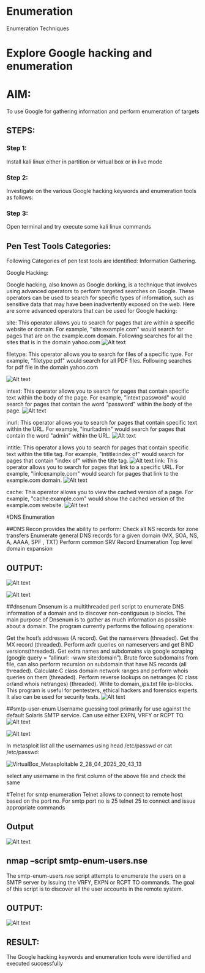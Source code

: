 # Enumeration
Enumeration Techniques

# Explore Google hacking and enumeration 

# AIM:

To use Google for gathering information and perform enumeration of targets

## STEPS:

### Step 1:

Install kali linux either in partition or virtual box or in live mode

### Step 2:

Investigate on the various Google hacking keywords and enumeration tools as follows:


### Step 3:
Open terminal and try execute some kali linux commands

## Pen Test Tools Categories:  

Following Categories of pen test tools are identified:
Information Gathering.

Google Hacking:

Google hacking, also known as Google dorking, is a technique that involves using advanced operators to perform targeted searches on Google. These operators can be used to search for specific types of information, such as sensitive data that may have been inadvertently exposed on the web. Here are some advanced operators that can be used for Google hacking:

site: This operator allows you to search for pages that are within a specific website or domain. For example, "site:example.com" would search for pages that are on the example.com domain.
Following searches for all the sites that is in the domain yahoo.com
![Alt text](img/yahoo.png)

filetype: This operator allows you to search for files of a specific type. For example, "filetype:pdf" would search for all PDF files.
Following searches for pdf file in the domain yahoo.com

![Alt text](img/filetype.png)

intext: This operator allows you to search for pages that contain specific text within the body of the page. For example, "intext:password" would search for pages that contain the word "password" within the body of the page.
![Alt text](img/intext.png)

inurl: This operator allows you to search for pages that contain specific text within the URL. For example, "inurl:admin" would search for pages that contain the word "admin" within the URL.
![Alt text](img/admin.png)

intitle: This operator allows you to search for pages that contain specific text within the title tag. For example, "intitle:index of" would search for pages that contain "index of" within the title tag.
![Alt text](img/index.png)
link: This operator allows you to search for pages that link to a specific URL. For example, "link:example.com" would search for pages that link to the example.com domain.
![Alt text](img/example.png)

cache: This operator allows you to view the cached version of a page. For example, "cache:example.com" would show the cached version of the example.com website.
![Alt text](img/domain.png)
 
#DNS Enumeration


##DNS Recon
provides the ability to perform:
Check all NS records for zone transfers
Enumerate general DNS records for a given domain (MX, SOA, NS, A, AAAA, SPF , TXT)
Perform common SRV Record Enumeration
Top level domain expansion
## OUTPUT:
![Alt text](img/dns.png)



![Alt text](img/cdac.png)


##dnsenum
Dnsenum is a multithreaded perl script to enumerate DNS information of a domain and to discover non-contiguous ip blocks. The main purpose of Dnsenum is to gather as much information as possible about a domain. The program currently performs the following operations:

Get the host’s addresses (A record).
Get the namservers (threaded).
Get the MX record (threaded).
Perform axfr queries on nameservers and get BIND versions(threaded).
Get extra names and subdomains via google scraping (google query = “allinurl: -www site:domain”).
Brute force subdomains from file, can also perform recursion on subdomain that have NS records (all threaded).
Calculate C class domain network ranges and perform whois queries on them (threaded).
Perform reverse lookups on netranges (C class or/and whois netranges) (threaded).
Write to domain_ips.txt file ip-blocks.
This program is useful for pentesters, ethical hackers and forensics experts. It also can be used for security tests.
![Alt text](img/dnsenum.png)

##smtp-user-enum
Username guessing tool primarily for use against the default Solaris SMTP service. Can use either EXPN, VRFY or RCPT TO.
![Alt text](img/smtp.png)

![Alt text](img/smtp2.png)

In metasploit list all the usernames using head /etc/passwd or cat /etc/passwd:

![VirtualBox_Metasploitable 2_28_04_2025_20_43_13](https://github.com/user-attachments/assets/b398acc9-82b6-473f-a057-50a541bab5f4)

select any username in the first column of the above file and check the same


#Telnet for smtp enumeration
Telnet allows to connect to remote host based on the port no. For smtp port no is 25
telnet <host address> 25 to connect
and issue appropriate commands
  
 ## Output
 ![Alt text](img/telnet.png)
  
  

## nmap –script smtp-enum-users.nse <hostname>

The smtp-enum-users.nse script attempts to enumerate the users on a SMTP server by issuing the VRFY, EXPN or RCPT TO commands. The goal of this script is to discover all the user accounts in the remote system.


## OUTPUT:
![Alt text](img/nmap.png)

## RESULT:
The Google hacking keywords and enumeration tools were identified and executed successfully

